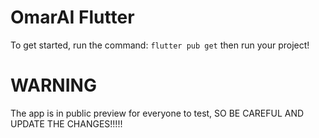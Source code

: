 # OmarAI Flutter
To get started, run the command:
```flutter pub get```
then run your project!
# WARNING
The app is in public preview for everyone to test, SO BE CAREFUL AND UPDATE THE CHANGES!!!!!
